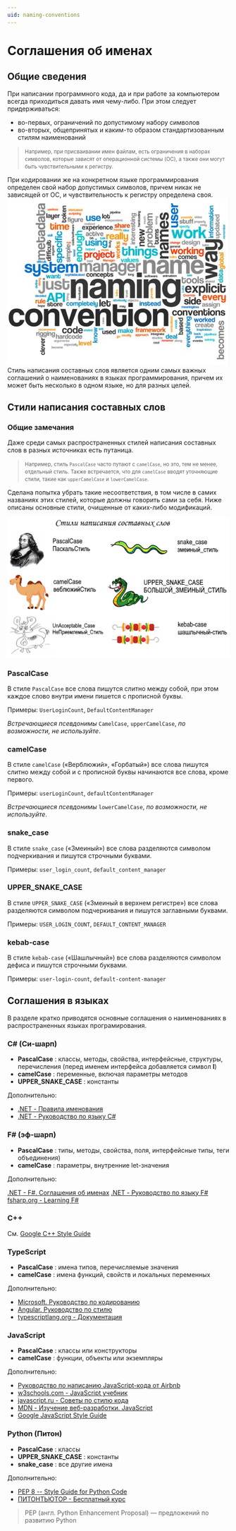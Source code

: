 ```yaml
---
uid: naming-conventions
---
```


# Соглашения об именах

## Общие сведения

При написании программного кода, да и при работе за компьютером всегда приходиться давать имя чему-либо. При этом следует придерживаться:

- во-первых, ограничений по допустимому набору символов
- во-вторых, общепринятых и каким-то образом стандартизованным стилям наименований

> <small>Например, при присваивании имен файлам, есть ограничения в наборах символов, которые зависят от операционной системы (ОС), а также они могут быть чувствительными к регистру.</small>

При кодировании же на конкретном языке программирования определен свой набор допустимых символов, причем никак не зависящей от ОС, и чувствительность к регистру определена своя.
![Соглашения об именах](./../assets/images/naming-conventions.jpg)
Стиль написания составных слов является одним самых важных соглашений о наименованиях в языках программирования, причем их может быть несколько в одном языке, но для разных целей.

## Стили написания составных слов

### Общие замечания

Даже среди самых распространенных стилей написания составных слов в разных источниках есть путаница.

> <small>Например, стиль `PascalCase` часто путают с `camelCase`, но это, тем не менее, отдельный стиль. Также встречается, что для `camelCase` вводят уточняющие стили, такие как `upperCamelCase` и `lowerCamelCase`.</small>

Сделана попытка убрать такие несоответствия, в том числе в самих названиях этих стилей, которые должны говорить сами за себя. Ниже описаны основные стили, очищенные от каких-либо модификаций.

![Стили написания составных слов](./../assets/images/naming-convention-styles.png)

### PascalCase

В стиле `PascalCase` все слова пишутся слитно между собой, при этом каждое слово внутри имени пишется с прописной буквы.

Примеры: `UserLoginCount`, `DefaultContentManager`

_Встречающиеся псевдонимы_ `CamelCase`, `upperCamelCase`, _по возможности, не используйте_.

### camelСase

В стиле `camelCase` («Верблюжий», «Горбатый») все слова пишутся слитно между собой и с прописной буквы начинаются все слова, кроме первого.

Примеры: `userLoginCount`, `defaultContentManager`

_Встречающиеся псевдонимы_ `lowerCamelCase`, _по возможности, не используйте_.

### snake_case

В стиле `snake_case` («Змеиный») все слова разделяются символом подчеркивания и пишутся строчными буквами.

Примеры: `user_login_count`, `default_content_manager`

### UPPER_SNAKE_CASE

В стиле `UPPER_SNAKE_CASE` («Змеиный в верхнем регистре») все слова разделяются символом подчеркивания и пишутся заглавными буквами.

Примеры: `USER_LOGIN_COUNT`, `DEFAULT_CONTENT_MANAGER`

### kebab-case

В стиле `kebab-case` («Шашлычный») все слова разделяются символом дефиса и пишутся строчными буквами.

Примеры: `user-login-count`, `default-content-manager`

## Соглашения в языках

В разделе кратко приводятся основные соглашения о наименованиях в распространенных языках програмирования.

### C# (Си-шарп)

- **PascalCase** : классы, методы, свойства, интерфейсные, структуры, перечисления (перед именем интерфейса добавляется символ **I**)
- **camelCase** : переменные, включая параметры методов
- **UPPER_SNAKE_CASE** : константы

Дополнительно:

- [.NET - Правила именования](https://docs.microsoft.com/ru-ru/dotnet/standard/design-guidelines/naming-guidelines)
- [.NET - Руководство по языку C#](https://docs.microsoft.com/ru-ru/dotnet/csharp/)

### F# (эф-шарп)

- **PascalCase** : типы, методы, свойства, поля, интерфейсные типы, теги объединения)
- **camelCase** : параметры, внутренние let-значения

Дополнительно:

[.NET - F#. Соглашения об именах](https://docs.microsoft.com/ru-ru/dotnet/fsharp/style-guide/component-design-guidelines#naming-conventions)
[.NET - Руководство по языку F#](https://docs.microsoft.com/ru-ru/dotnet/fsharp/)
[fsharp.org - Learning F#](https://fsharp.org/learn.html)

### C++

См. [Google C++ Style Guide](https://google.github.io/styleguide/cppguide.html)

### TypeScript

- **PascalCase** : имена типов, перечисляемые значения
- **camelCase** : имена функций, свойств и локальных переменных

Дополнительно:

- [Microsoft. Руководство по кодированию](https://github.com/microsoft/TypeScript/wiki/Coding-guidelines)
- [Angular. Руководство по стилю](https://angular.io/guide/styleguide#general-naming-guidelines)
- [typescriptlang.org - Документация](https://www.typescriptlang.org/docs/)

### JavaScript

- **PascalCase** : классы или конструкторы
- **camelCase** : функции, объекты или экземпляры

Дополнительно:

- [Руководство по написанию JavaScript-кода от Airbnb](https://github.com/leonidlebedev/javascript-airbnb)
- [w3schools.com - JavaScript учебник](https://www.w3schools.com/js/)
- [javascript.ru - Советы по стилю кода](https://learn.javascript.ru/coding-style)
- [MDN - Изучение веб-разработки. JavaScript](https://developer.mozilla.org/ru/docs/Learn/JavaScript)
- [Google JavaScript Style Guide](https://google.github.io/styleguide/jsguide.html)

### Python (Питон)

- **PascalCase** : классы
- **UPPER_SNAKE_CASE** : константы
- **snake_case** : все другие имена

Дополнительно:

- [PEP 8 -- Style Guide for Python Code](https://www.python.org/dev/peps/pep-0008/)
- [ПИТОНТЬЮТОР - Бесплатный курс](https://pythontutor.ru/)

> PEP (англ. Python Enhancement Proposal) — предложений по развитию Python
